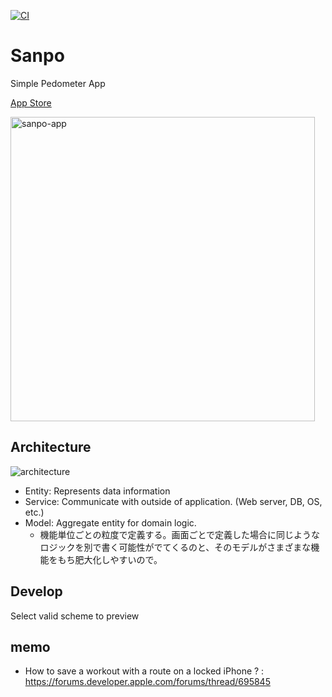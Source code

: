 [![CI](https://github.com/yyokii/Sanpo/actions/workflows/CI.yml/badge.svg)](https://github.com/yyokii/Sanpo/actions/workflows/CI.yml)

# Sanpo

Simple Pedometer App

[App Store](https://apps.apple.com/us/app/id6443870583)

<img width="487" alt="sanpo-app" src="https://user-images.githubusercontent.com/20992687/202908755-fcc2d78c-639e-4185-b6c3-5745ae33885f.png">

## Architecture

![architecture](https://user-images.githubusercontent.com/20992687/202908815-20632ad2-7878-4e22-8cdb-279797ff9103.png)

* Entity: Represents data information
* Service: Communicate with outside of application. (Web server, DB, OS, etc.)
* Model: Aggregate entity for domain logic. 
  * 機能単位ごとの粒度で定義する。画面ごとで定義した場合に同じようなロジックを別で書く可能性がでてくるのと、そのモデルがさまざまな機能をもち肥大化しやすいので。

## Develop

Select valid scheme to preview

## memo

* How to save a workout with a route on a locked iPhone ?
: https://forums.developer.apple.com/forums/thread/695845
